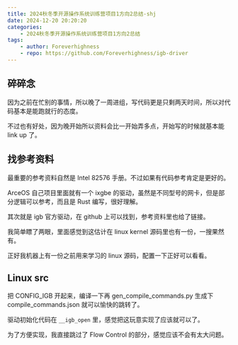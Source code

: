 ```yaml
---
title: 2024秋冬季开源操作系统训练营项目1方向2总结-shj
date: 2024-12-20 20:20:20
categories:
    - 2024秋冬季开源操作系统训练营项目1方向2总结
tags:
    - author: Foreverhighness
    - repo: https://github.com/Foreverhighness/igb-driver
---
```


## 碎碎念

因为之前在忙别的事情，所以晚了一周进组，写代码更是只剩两天时间，所以对代码基本是能跑就行的态度。

不过也有好处，因为晚开始所以资料会比一开始弄多点，开始写的时候就基本能 link up 了。

## 找参考资料

最重要的参考资料自然是 Intel 82576 手册。不过如果有代码参考肯定是更好的。

ArceOS 自己项目里面就有一个 ixgbe 的驱动，虽然是不同型号的网卡，但是部分逻辑可以参考，而且是 Rust 编写，很好理解。

其次就是 igb 官方驱动，在 github 上可以找到，参考资料里也给了链接。

我简单瞟了两眼，里面感觉到这估计在 linux kernel 源码里也有一份，一搜果然有。

正好我机器上有一份之前用来学习的 linux 源码，配置一下正好可以看看。

## Linux src

把 CONFIG_IGB 开起来，编译一下再 gen_compile_commands.py 生成下 compile_commands.json 就可以愉快的跳转了。

驱动初始化代码在 `__igb_open` 里，感觉把这玩意实现了应该就可以了。

为了方便实现，我直接跳过了 Flow Control 的部分，感觉应该不会有太大问题。

